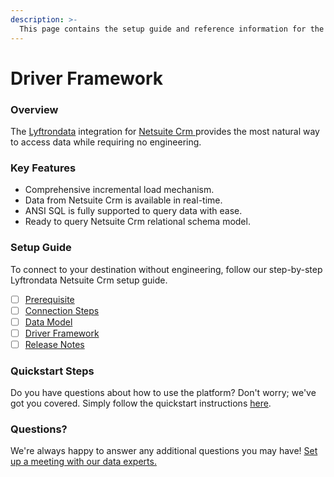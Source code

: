 ```yaml
---
description: >-
  This page contains the setup guide and reference information for the Netsuite Crm source connector.
---
```


# Driver Framework

### Overview

The [Lyftrondata](https://www.lyftrondata.com/) integration for [Netsuite Crm](https://www.lyftrondata.com/integration/netsuite-crm/)[ ](https://www.lyftrondata.com/integration/netsuite-crm/)provides the most natural way to access data while requiring no engineering.

### Key Features

* Comprehensive incremental load mechanism.
* Data from Netsuite Crm is available in real-time.&#x20;
* ANSI SQL is fully supported to query data with ease.
* Ready to query Netsuite Crm relational schema model.

### Setup Guide

To connect to your destination without engineering, follow our step-by-step Lyftrondata Netsuite Crm setup guide.

* [ ] [Prerequisite](../../sales-analytics/netsuite-crm/prerequisite.md)
* [ ] [Connection Steps](../../sales-analytics/netsuite-crm/connection-steps.md)
* [ ] [Data Model](../../sales-analytics/netsuite-crm/data-model/)
* [ ] [Driver Framework](../../sales-analytics/netsuite-crm/driver-framework/)
* [ ] [Release Notes](../../sales-analytics/netsuite-crm/release-notes.md)

### Quickstart Steps

Do you have questions about how to use the platform? Don't worry; we've got you covered. Simply follow the quickstart instructions [here](../../../quickstart-steps.md).

### Questions? <a href="#questions" id="questions"></a>

We're always happy to answer any additional questions you may have! [Set up a meeting with our data experts.](https://www.lyftrondata.com/book-a-meeting/)



